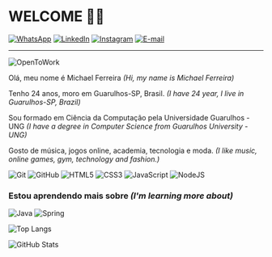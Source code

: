 
# WELCOME 🙋‍♂️

 [![WhatsApp](https://img.shields.io/badge/WhatsApp-25D366?style=for-the-badge&logo=whatsapp&logoColor=white)](https://wa.me/5511910938202)
 [![LinkedIn](https://img.shields.io/badge/LinkedIn-0077B5?style=for-the-badge&logo=linkedin&logoColor=white)](https://www.linkedin.com/in/michael-ferreira-439006187/)
 [![Instagram](https://img.shields.io/badge/-Instagram-%23E4405F?style=for-the-badge&logo=instagram&logoColor=white)](https://www.instagram.com/michfferr/)
 [![E-mail](https://img.shields.io/badge/-Email-000?style=for-the-badge&logo=microsoft-outlook&logoColor=007BFF)](mailto:michaelfsnts@icloud.com)

 ------------

![OpenToWork](https://img.shields.io/badge/Open%20To%20Work-228b2?style=for-the-badge)

Olá, meu nome é Michael Ferreira
_(Hi, my name is Michael Ferreira)_

Tenho 24 anos, moro em Guarulhos-SP, Brasil. _(I have 24 year, I live in Guarulhos-SP, Brazil)_

Sou formado em Ciência da Computação pela Universidade Guarulhos - UNG _(I have a degree in Computer Science from Guarulhos University - UNG)_

Gosto de música, jogos online, academia, tecnologia e moda. _(I like music, online games, gym, technology and fashion.)_



![Git](https://img.shields.io/badge/GIT-E44C30?style=for-the-badge&logo=git&logoColor=white)
![GitHub](https://img.shields.io/badge/GitHub-100000?style=for-the-badge&logo=github&logoColor=white)
![HTML5](https://img.shields.io/badge/HTML5-E34F26?style=for-the-badge&logo=html5&logoColor=white)
![CSS3](https://img.shields.io/badge/CSS3-1572B6?style=for-the-badge&logo=css3&logoColor=white)
![JavaScript](https://img.shields.io/badge/JavaScript-F7DF1E?style=for-the-badge&logo=javascript&logoColor=black)
![NodeJS](https://img.shields.io/badge/node.js-6DA55F?style=for-the-badge&logo=node.js&logoColor=white)


### Estou aprendendo mais sobre _(I'm learning more about)_

![Java](https://img.shields.io/badge/java-%23ED8B00.svg?style=for-the-badge&logo=openjdk&logoColor=white)
![Spring](https://img.shields.io/badge/spring-%236DB33F.svg?style=for-the-badge&logo=spring&logoColor=white)



![Top Langs](https://github-readme-stats-git-masterrstaa-rickstaa.vercel.app/api/top-langs/?username=michaelfsnts&layout=compact&bg_color=000&border_color=30A3DC&title_color=E94D5F&text_color=FFF)

![GitHub Stats](https://github-readme-stats.vercel.app/api?username=michaelfsnts&theme=transparent&bg_color=000&border_color=30A3DC&show_icons=true&icon_color=30A3DC&title_color=E94D5F&text_color=FFF)


